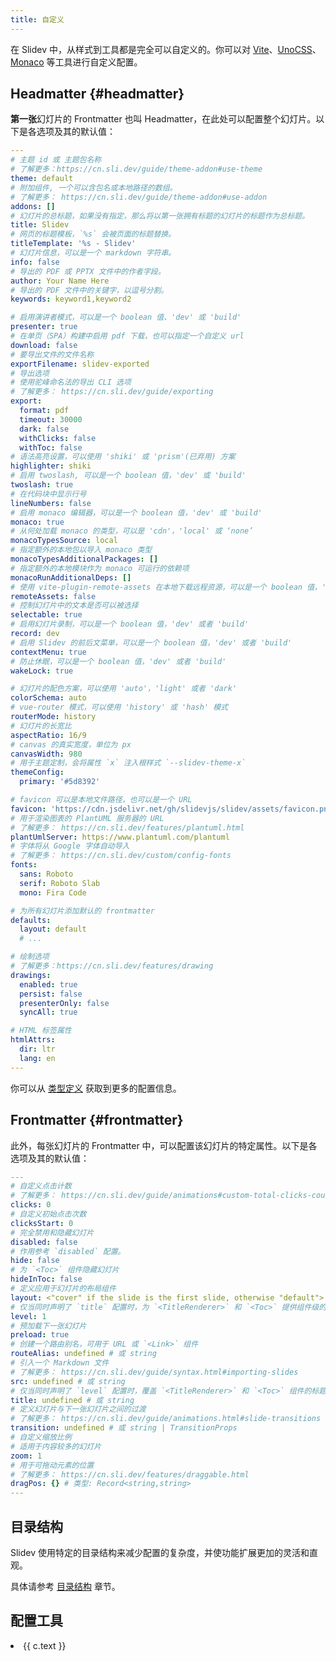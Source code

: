 ```yaml
---
title: 自定义
---
```


在 Slidev 中，从样式到工具都是完全可以自定义的。你可以对 [Vite](/custom/config-vite)、[UnoCSS](/custom/config-unocss)、[Monaco](/custom/config-monaco) 等工具进行自定义配置。

## Headmatter {#headmatter}

**第一张**幻灯片的 Frontmatter 也叫 Headmatter，在此处可以配置整个幻灯片。以下是各选项及其的默认值：


```yaml
---
# 主题 id 或 主题包名称
# 了解更多：https://cn.sli.dev/guide/theme-addon#use-theme
theme: default
# 附加组件, 一个可以含包名或本地路径的数组。
# 了解更多： https://cn.sli.dev/guide/theme-addon#use-addon
addons: []
# 幻灯片的总标题，如果没有指定，那么将以第一张拥有标题的幻灯片的标题作为总标题。
title: Slidev
# 网页的标题模板，`%s` 会被页面的标题替换。
titleTemplate: '%s - Slidev'
# 幻灯片信息，可以是一个 markdown 字符串。
info: false
# 导出的 PDF 或 PPTX 文件中的作者字段。
author: Your Name Here
# 导出的 PDF 文件中的关键字，以逗号分割。
keywords: keyword1,keyword2

# 启用演讲者模式，可以是一个 boolean 值、'dev' 或 'build'
presenter: true
# 在单页（SPA）构建中启用 pdf 下载，也可以指定一个自定义 url
download: false
# 要导出文件的文件名称
exportFilename: slidev-exported
# 导出选项
# 使用驼峰命名法的导出 CLI 选项
# 了解更多： https://cn.sli.dev/guide/exporting
export:
  format: pdf
  timeout: 30000
  dark: false
  withClicks: false
  withToc: false
# 语法高亮设置，可以使用 'shiki' 或 'prism'(已弃用) 方案
highlighter: shiki
# 启用 twoslash, 可以是一个 boolean 值，'dev' 或 'build'
twoslash: true
# 在代码块中显示行号
lineNumbers: false
# 启用 monaco 编辑器，可以是一个 boolean 值，'dev' 或 'build'
monaco: true
# 从何处加载 monaco 的类型，可以是 'cdn'，'local' 或 ‘none’
monacoTypesSource: local
# 指定额外的本地包以导入 monaco 类型
monacoTypesAdditionalPackages: []
# 指定额外的本地模块作为 monaco 可运行的依赖项
monacoRunAdditionalDeps: []
# 使用 vite-plugin-remote-assets 在本地下载远程资源，可以是一个 boolean 值，'dev' 或者 'build'
remoteAssets: false
# 控制幻灯片中的文本是否可以被选择
selectable: true
# 启用幻灯片录制，可以是一个 boolean 值，'dev' 或者 'build'
record: dev
# 启用 Slidev 的前后文菜单，可以是一个 boolean 值，'dev' 或者 'build'
contextMenu: true
# 防止休眠，可以是一个 boolean 值，'dev' 或者 'build'
wakeLock: true

# 幻灯片的配色方案，可以使用 'auto'，'light' 或者 'dark'
colorSchema: auto
# vue-router 模式，可以使用 'history' 或 'hash' 模式
routerMode: history
# 幻灯片的长宽比
aspectRatio: 16/9
# canvas 的真实宽度，单位为 px
canvasWidth: 980
# 用于主题定制，会将属性 `x` 注入根样式 `--slidev-theme-x`
themeConfig:
  primary: '#5d8392'

# favicon 可以是本地文件路径，也可以是一个 URL
favicon: 'https://cdn.jsdelivr.net/gh/slidevjs/slidev/assets/favicon.png'
# 用于渲染图表的 PlantUML 服务器的 URL
# 了解更多： https://cn.sli.dev/features/plantuml.html
plantUmlServer: https://www.plantuml.com/plantuml
# 字体将从 Google 字体自动导入
# 了解更多： https://cn.sli.dev/custom/config-fonts
fonts:
  sans: Roboto
  serif: Roboto Slab
  mono: Fira Code

# 为所有幻灯片添加默认的 frontmatter
defaults:
  layout: default
  # ...

# 绘制选项
# 了解更多：https://cn.sli.dev/features/drawing
drawings:
  enabled: true
  persist: false
  presenterOnly: false
  syncAll: true

# HTML 标签属性
htmlAttrs:
  dir: ltr
  lang: en
---
```

你可以从 [类型定义](https://github.com/slidevjs/slidev/blob/main/packages/types/src/config.ts) 获取到更多的配置信息。

## Frontmatter {#frontmatter}

此外，每张幻灯片的 Frontmatter 中，可以配置该幻灯片的特定属性。以下是各选项及其的默认值：

```yaml
---
# 自定义点击计数
# 了解更多： https://cn.sli.dev/guide/animations#custom-total-clicks-count
clicks: 0
# 自定义初始点击次数
clicksStart: 0
# 完全禁用和隐藏幻灯片
disabled: false
# 作用参考 `disabled` 配置。
hide: false
# 为 `<Toc>` 组件隐藏幻灯片
hideInToc: false
# 定义应用于幻灯片的布局组件
layout: <"cover" if the slide is the first slide, otherwise "default">
# 仅当同时声明了 `title` 配置时，为 `<TitleRenderer>` 和 `<Toc>` 提供组件级的标题覆盖
level: 1
# 预加载下一张幻灯片
preload: true
# 创建一个路由别名，可用于 URL 或 `<Link>` 组件
routeAlias: undefined # 或 string
# 引入一个 Markdown 文件
# 了解更多： https://cn.sli.dev/guide/syntax.html#importing-slides
src: undefined # 或 string
# 仅当同时声明了 `level` 配置时，覆盖 `<TitleRenderer>` 和 `<Toc>` 组件的标题
title: undefined # 或 string
# 定义幻灯片与下一张幻灯片之间的过渡
# 了解更多： https://cn.sli.dev/guide/animations.html#slide-transitions
transition: undefined # 或 string | TransitionProps
# 自定义缩放比例
# 适用于内容较多的幻灯片
zoom: 1
# 用于可拖动元素的位置
# 了解更多： https://cn.sli.dev/features/draggable.html
dragPos: {} # 类型: Record<string,string>
---
```

## 目录结构

Slidev 使用特定的目录结构来减少配置的复杂度，并使功能扩展更加的灵活和直观。

具体请参考 [目录结构](/custom/directory-structure) 章节。

## 配置工具

<script setup>
import VPLink from 'vitepress/dist/client/theme-default/components/VPLink.vue'
import customizations from '../.vitepress/customizations'
</script>

<li v-for="c of customizations.slice(2)" :key="c.text">
  <VPLink :href="c.link">
    {{ c.text }}
  </VPLink>
</li>
